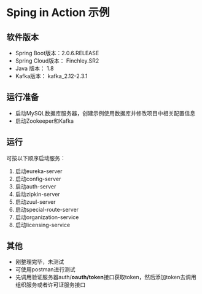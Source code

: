 # Sping in Action 示例

## 软件版本
* Spring Boot版本：2.0.6.RELEASE
* Spring Cloud版本： Finchley.SR2
* Java 版本： 1.8
* Kafka版本： kafka_2.12-2.3.1


## 运行准备

* 启动MySQL数据库服务器，创建示例使用数据库并修改项目中相关配置信息
* 启动Zookeeper和Kafka

## 运行
可按以下顺序启动服务：

1. 启动eureka-server
2. 启动config-server
3. 启动auth-server
4. 启动zipkin-server
5. 启动zuul-server
6. 启动special-route-server
7. 启动organization-service
8. 启动licensing-service

## 其他
* 刚整理完毕，未测试
* 可使用postman进行测试
* 先调用验证服务器auth/**oauth/token**接口获取token，然后添加token去调用组织服务或者许可证服务接口